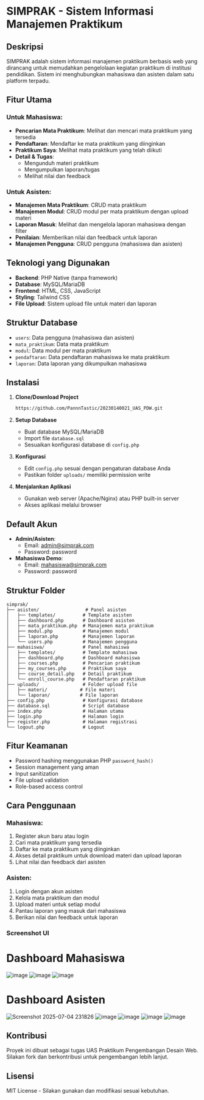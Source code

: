 # SIMPRAK - Sistem Informasi Manajemen Praktikum

## Deskripsi
SIMPRAK adalah sistem informasi manajemen praktikum berbasis web yang dirancang untuk memudahkan pengelolaan kegiatan praktikum di institusi pendidikan. Sistem ini menghubungkan mahasiswa dan asisten dalam satu platform terpadu.

## Fitur Utama

### Untuk Mahasiswa:
- **Pencarian Mata Praktikum**: Melihat dan mencari mata praktikum yang tersedia
- **Pendaftaran**: Mendaftar ke mata praktikum yang diinginkan
- **Praktikum Saya**: Melihat mata praktikum yang telah diikuti
- **Detail & Tugas**: 
  - Mengunduh materi praktikum
  - Mengumpulkan laporan/tugas
  - Melihat nilai dan feedback

### Untuk Asisten:
- **Manajemen Mata Praktikum**: CRUD mata praktikum
- **Manajemen Modul**: CRUD modul per mata praktikum dengan upload materi
- **Laporan Masuk**: Melihat dan mengelola laporan mahasiswa dengan filter
- **Penilaian**: Memberikan nilai dan feedback untuk laporan
- **Manajemen Pengguna**: CRUD pengguna (mahasiswa dan asisten)

## Teknologi yang Digunakan
- **Backend**: PHP Native (tanpa framework)
- **Database**: MySQL/MariaDB
- **Frontend**: HTML, CSS, JavaScript
- **Styling**: Tailwind CSS
- **File Upload**: Sistem upload file untuk materi dan laporan

## Struktur Database
- `users`: Data pengguna (mahasiswa dan asisten)
- `mata_praktikum`: Data mata praktikum
- `modul`: Data modul per mata praktikum
- `pendaftaran`: Data pendaftaran mahasiswa ke mata praktikum
- `laporan`: Data laporan yang dikumpulkan mahasiswa

## Instalasi

1. **Clone/Download Project**
   ```bash
   https://github.com/PannnTastic/20230140021_UAS_PDW.git
   ```

2. **Setup Database**
   - Buat database MySQL/MariaDB
   - Import file `database.sql`
   - Sesuaikan konfigurasi database di `config.php`

3. **Konfigurasi**
   - Edit `config.php` sesuai dengan pengaturan database Anda
   - Pastikan folder `uploads/` memiliki permission write

4. **Menjalankan Aplikasi**
   - Gunakan web server (Apache/Nginx) atau PHP built-in server
   - Akses aplikasi melalui browser

## Default Akun
- **Admin/Asisten**: 
  - Email: admin@simprak.com
  - Password: password
- **Mahasiswa Demo**:
  - Email: mahasiswa@simprak.com  
  - Password: password

## Struktur Folder
```
simprak/
├── asisten/                 # Panel asisten
│   ├── templates/          # Template asisten
│   ├── dashboard.php       # Dashboard asisten
│   ├── mata_praktikum.php  # Manajemen mata praktikum
│   ├── modul.php           # Manajemen modul
│   ├── laporan.php         # Manajemen laporan
│   └── users.php           # Manajemen pengguna
├── mahasiswa/              # Panel mahasiswa
│   ├── templates/          # Template mahasiswa
│   ├── dashboard.php       # Dashboard mahasiswa
│   ├── courses.php         # Pencarian praktikum
│   ├── my_courses.php      # Praktikum saya
│   ├── course_detail.php   # Detail praktikum
│   └── enroll_course.php   # Pendaftaran praktikum
├── uploads/                # Folder upload file
│   ├── materi/            # File materi
│   └── laporan/           # File laporan
├── config.php              # Konfigurasi database
├── database.sql            # Script database
├── index.php               # Halaman utama
├── login.php               # Halaman login
├── register.php            # Halaman registrasi
└── logout.php              # Logout
```

## Fitur Keamanan
- Password hashing menggunakan PHP `password_hash()`
- Session management yang aman
- Input sanitization
- File upload validation
- Role-based access control

## Cara Penggunaan

### Mahasiswa:
1. Register akun baru atau login
2. Cari mata praktikum yang tersedia
3. Daftar ke mata praktikum yang diinginkan
4. Akses detail praktikum untuk download materi dan upload laporan
5. Lihat nilai dan feedback dari asisten

### Asisten:
1. Login dengan akun asisten
2. Kelola mata praktikum dan modul
3. Upload materi untuk setiap modul
4. Pantau laporan yang masuk dari mahasiswa
5. Berikan nilai dan feedback untuk laporan

### Screenshot UI
# Dashboard Mahasiswa
![image](https://github.com/user-attachments/assets/ac255587-de0b-4072-b27c-a8b4ada8e1cc)
![image](https://github.com/user-attachments/assets/3f3e28b9-8768-4521-ba39-7dd3e49aa38e)
![image](https://github.com/user-attachments/assets/1e3c9461-b0ba-47b1-8bac-c9893aa9c2f9)
# Dashboard Asisten
![Screenshot 2025-07-04 231826](https://github.com/user-attachments/assets/12f67ea8-2f6f-4510-aeca-9996689014b4)
![image](https://github.com/user-attachments/assets/6287ddea-aa72-4c29-8179-11dd196c5a39)
![image](https://github.com/user-attachments/assets/35f859bb-faa1-4a38-aa9a-a74b6a0daa6e)
![image](https://github.com/user-attachments/assets/45fb7cac-299b-488c-afc9-155420812988)
![image](https://github.com/user-attachments/assets/af4509dd-e0af-4233-851e-8cda6461c4d2)

## Kontribusi
Proyek ini dibuat sebagai tugas UAS Praktikum Pengembangan Desain Web. Silakan fork dan berkontribusi untuk pengembangan lebih lanjut.

## Lisensi
MIT License - Silakan gunakan dan modifikasi sesuai kebutuhan.
